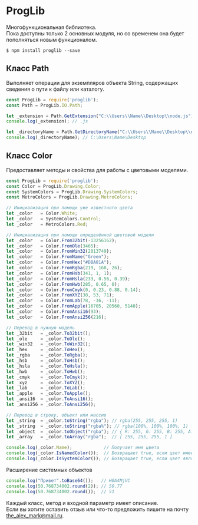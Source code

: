 # ProgLib
Многофункциональная библиотека.  
Пока доступны только 2 основных модуля, но со временем она будет пополняться новым функционалом.

```console
$ npm install proglib --save
```

## Класс Path
Выполняет операции для экземпляров объекта String, содержащих сведения о пути к файлу или каталогу.

```js
const ProgLib = require('proglib');
const Path = ProgLib.IO.Path;

let _extension = Path.GetExtension("C:\\Users\\Name\\Desktop\\node.js");
console.log(_extension); // .js

let _directoryName = Path.GetDirectoryName("C:\\Users\\Name\\Desktop\\node.js");
console.log(_directoryName); // C:\Users\Name\Desktop
```

## Класс Color
Предоставляет методы и свойства для работы с цветовыми моделями.

```js
const ProgLib = require('proglib');
const Color = ProgLib.Drawing.Color;
const SystemColors = ProgLib.Drawing.SystemColors;
const MetroColors = ProgLib.Drawing.MetroColors;

// Инициализация при помощи уже известного цвета
let _color   = Color.White;
let _color   = SystemColors.Control;
let _color   = MetroColors.Red;

// Инициализация при помощи определённой цветовой модели
let _color   = Color.From32bit(-13256162);
let _color   = Color.FromOle(3465);
let _color   = Color.FromWin32(2013749);
let _color   = Color.FromName("Green");
let _color   = Color.FromHex("#DBA81A");
let _color   = Color.FromRgba(219, 168, 26);
let _color   = Color.FromHsb(341, 1, 1);
let _color   = Color.FromHsla(233, 0.56, 0.39);
let _color   = Color.FromHwb(285, 0.65, 0);
let _color   = Color.FromCmyk(0, 0.23, 0.88, 0.14);
let _color   = Color.FromXYZ(38, 53, 71);
let _color   = Color.FromLab(78, -36, -11);
let _color   = Color.FromApple(16705, 20560, 5140);
let _color   = Color.FromAnsi16(93);
let _color   = Color.FromAnsi256(216);

// Перевод в нужную модель
let _32bit   = _color.To32bit();
let _ole     = _color.ToOle();
let _win32   = _color.ToWin32();
let _hex     = _color.ToHex();
let _rgba    = _color.ToRgba();
let _hsb     = _color.ToHsb();
let _hsla    = _color.ToHsla();
let _hwb     = _color.ToHwb();
let _cmyk    = _color.ToCmyk();
let _xyz     = _color.ToXYZ();
let _lab     = _color.ToLab();
let _apple   = _color.ToApple();
let _ansi16  = _color.ToAnsi16();
let _ansi256 = _color.ToAnsi256();

// Перевод в строку, объект или массив
let _string  = _color.toString("rgba"); // rgba(255, 255, 255, 1)
let _string  = _color.toString("rgba%"); // rgba(100%, 100%, 100%, 1)
let _object  = _color.toObject("rgba"); // { R: 255, G: 255, B: 255, A: 1 }
let _array   = _color.toArray("rgba");  // [ 255, 255, 255, 1 ]

console.log(_color.Name);            // Получает имя цвета
console.log(_color.IsNamedColor());  // Возвращает true, если цвет имеет название
console.log(_color.IsSystemColor()); // Возвращает true, если цвет является системным
```

Расширение системных объектов
```js
console.log("Привет".toBase64());   // H0A4MjVC
console.log(50.768734002.round(2)); // 50.77
console.log(50.768734002.round());  // 51
```

Каждый класс, метод и входной параметр имеет описание.  
Если вы хотите оставить отзыв или что-то предложить пишите на почту the_alex_mark@mail.ru.